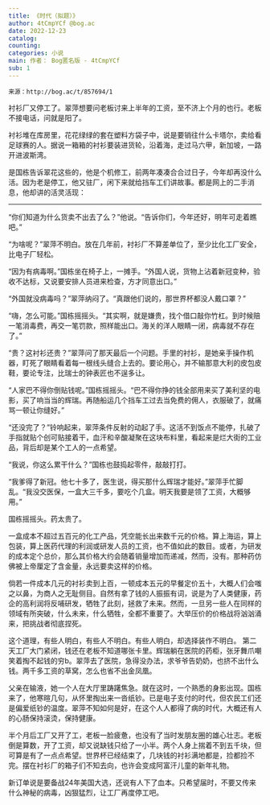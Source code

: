 ```yaml
---
title: 《时代（拟题）》
author: 4tCmpYCf @bog.ac
date: 2022-12-23
catalog: 
counting: 
categories: 小说
main: 作者： Bog匿名版 - 4tCmpYCf
sub: 1
---
```

    来源：http://bog.ac/t/857694/1

衬衫厂又停工了。翠萍想要问老板讨来上半年的工资，至不济上个月的也行。老板不接电话，问就是阳了。

衬衫堆在库房里，花花绿绿的套在塑料方袋子中，说是要销往什么卡塔尔，卖给看足球赛的人。据说一箱箱的衬衫要装进货轮，沿着海，走过马六甲，新加坡，一路开进波斯湾。

是国栋告诉翠花这些的，他是个机修工，前两年凑凑合合过日子，今年却再没什么活。因为老是停工，他又驻厂，闲下来就给挡车工们讲故事。都是网上的二手消息，他却讲的活灵活现：

---
“你们知道为什么货卖不出去了么？”他说。“告诉你们，今年还好，明年可走着瞧吧。”

“为啥呢？”翠萍不明白。放在几年前，衬衫厂不算差单位了，至少比化工厂安全，比电子厂轻松。

“因为有病毒啊。”国栋坐在椅子上，一摊手。“外国人说，货物上沾着新冠变种，验收不达标，又说要安排人员进来检查，方才同意出口。”

“外国就没病毒吗？”翠萍纳闷了。“真跟他们说的，那世界杯都没人戴口罩？”

“嗨，怎么可能。”国栋摇摇头。“其实啊，就是嫌贵，找个借口敲你竹杠。到时候赔一笔消毒费，再交一笔罚款，照样能出口。海关的洋人眼睛一闭，病毒就不存在了。”

“贵？这衬衫还贵？”翠萍问了那天最后一个问题。手里的衬衫，是她亲手操作机器，盯死了眼睛看着每一根线头缝合上去的。要论用心，并不输那意大利的皮包皮鞋，要论专注，比瑞士的钟表匠也不逞多让。

“人家巴不得你倒贴钱呢。”国栋摇摇头。“巴不得你挣的钱全部用来买了美利坚的电影，买了响当当的辉瑞。再随船运几个挡车工过去当免费的佣人，衣服破了，就痛骂一顿让你缝好。”

“还没完了？”铃响起来，翠萍条件反射的动起了手。这活不到饭点不能停，扎破了手指就贴个创可贴接着干，血汗和辛酸凝聚在这块布料里，看起来是烂大街的工业品，背后却是某个工人的一点希望。

“我说，你这么累干什么？”国栋也鼓捣起零件，敲敲打打。

“我爹得了新冠。他七十多了，医生说，得买那什么辉瑞才能好。”翠萍手忙脚乱。“我没交医保，一盒大三千多，要吃个几盒。明天我要是领了工资，大概够用。”

国栋摇摇头。药太贵了。

一盒成本不超过五百元的化工产品，凭空能长出来数千元的价格。算上海运，算上包装，算上医药代理的利润或研发人员的工资，也不值如此的数目。或者，为研发的成本定个总价，那么其价格大约会随着销量增加而递减，然而，没有。那种药仿佛被上帝厘定了含金量，永远要卖这样的价格。

倘若一件成本几元的衬衫卖到上百，一顿成本五元的早餐定价五十，大概人们会嗤之以鼻，为商人之无耻侧目。自然有拿了钱的人振振有词，说是为了人类健康，药企的高利润将反哺研发，牺牲了此刻，拯救了未来。然而，一旦另一些人在同样的领域有所突破，什么未来，什么牺牲，全都不重要了。大举压价的价格战将汹汹涌来，把挑战者彻底捏死。

这个道理，有些人明白，有些人不明白。有些人明白，却选择装作不明白。
第二天工厂大门紧闭，钱还在老板不知道哪张卡里。辉瑞躺在医院的药柜，张牙舞爪嘲笑着掏不起钱的穷b。翠萍去了医院，急得没办法，求爷爷告奶奶，也挤不出什么钱。两千多工资的草窝，怎么也省不出金凤凰。

父亲在输液，她一个人在大厅里踌躇焦急。就在这时，一个熟悉的身影出现。国栋来了，他寒暄几句，从怀里掏出来一沓纸钞。已是电子支付的时代，但农民工们还是偏爱纸钞的温度。翠萍不知如何是好，在这个人人都得了病的时代，大概还有人的心肠保持滚烫，保持健康。

半个月后工厂又开了工，老板一脸疲惫，也没有了当时发朋友圈的雄心壮志。老板倒是算数，开了工资，却又说缺钱只给了一小半。两个人身上揣着不到五千块，但可算是有了一点点希望。世界杯已经结束了，几块钱的衬衫满地都是，捡都捡不完。摆在衬衫厂的箱子们不知去向，也许会变成阿富汗儿童的新年礼物。

新订单说是要备战24年美国大选，还说有人下了血本。只希望届时，不要又传来什么神秘的病毒，凶狠猛烈，让工厂再度停工吧。
